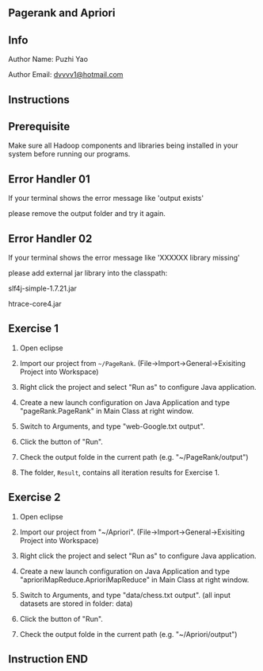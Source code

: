 ## Pagerank and Apriori ##
## Info ##
Author Name: Puzhi Yao

Author Email: dvvvv1@hotmail.com

## Instructions ##
## Prerequisite ##
Make sure all Hadoop components and libraries being installed in your system before running our programs.

## Error Handler 01 ##
If your terminal shows the error message like 'output exists'

please remove the output folder and try it again.

## Error Handler 02 ##
If your terminal shows the error message like 'XXXXXX library missing'

please add external jar library into the classpath:

slf4j-simple-1.7.21.jar

htrace-core4.jar

## Exercise 1 ##

1. Open eclipse

2. Import our project from `~/PageRank`. (File->Import->General->Exisiting Project into Workspace)

3. Right click the project and select "Run as" to configure Java application.

4. Create a new launch configuration on Java Application and type "pageRank.PageRank" in Main Class at right window.

5. Switch to Arguments, and type "web-Google.txt output".

6. Click the button of "Run".

7. Check the output folde in the current path (e.g. "~/PageRank/output") 

8. The folder, `Result`, contains all iteration results for Exercise 1.


## Exercise 2 ##

1. Open eclipse

2. Import our project from "~/Apriori". (File->Import->General->Exisiting Project into Workspace)

3. Right click the project and select "Run as" to configure Java application.

4. Create a new launch configuration on Java Application and type "aprioriMapReduce.AprioriMapReduce" in Main Class at right window.

5. Switch to Arguments, and type "data/chess.txt output". (all input datasets are stored in folder: data)

6. Click the button of "Run".

7. Check the output folde in the current path (e.g. "~/Apriori/output") 

## Instruction END ##
